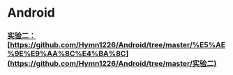 # Android

### [实验二：]()[https://github.com/Hymn1226/Android/tree/master/%E5%AE%9E%E9%AA%8C%E4%BA%8C](https://github.com/Hymn1226/Android/tree/master/实验二)